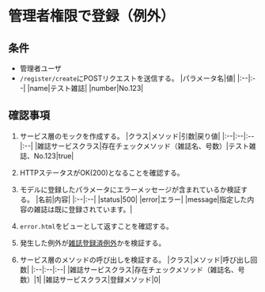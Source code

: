 # 管理者権限で登録（例外）

## 条件
- 管理者ユーザ
- `/register/create`にPOSTリクエストを送信する。
|パラメータ名|値|
|:--|:--|
|name|テスト雑誌|
|number|No.123|

## 確認事項
1. サービス層のモックを作成する。
|クラス|メソッド|引数|戻り値|
|:--|:--|:--|:--|
|雑誌サービスクラス|存在チェックメソッド（雑誌名、号数）|テスト雑誌、No.123|true|

1. HTTPステータスがOK(200)となることを確認する。

1. モデルに登録したパラメータにエラーメッセージが含まれているか検証する。
|名前|内容|
|:--|:--|
|status|500|
|error|エラー|
|message|指定した内容の雑誌は既に登録されています。|

1. `error.html`をビューとして返すことを確認する。

1. 発生した例外が[雑誌登録済例外](exception.md#雑誌登録済例外)かを検証する。

1. サービス層のメソッドの呼び出しを検証する。
|クラス|メソッド|呼び出し回数|
|:--|:--|:--|
|雑誌サービスクラス|存在チェックメソッド（雑誌名、号数）|1|
|雑誌サービスクラス|登録メソッド|0|
